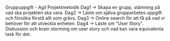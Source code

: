 Gruppuppgift - Agil Projektmetodik
 Dag1 -> Skapa en grupp, stämning på vad ska projekten ska vara.
 Dag2 -> Läste om själva grupparbetes uppgift och försöka förstå allt som grävs.
 Dag3 -> Online search för att få på vad vi behöver för att utveckla enheten.
 Dag4 -> Läste om "User Story". Diskussion och brain storming om user story och vad kan vara equivalenta task för det.
         
